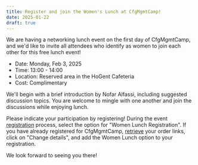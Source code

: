 ```yaml
---
title: Register and join the Women's Lunch at CfgMgmtCamp!
date: 2025-01-22
draft: true
---
```



We are having a networking lunch event on the first day of CfgMgmtCamp, and we'd like to invite all attendees who identify as women to join each other for this free lunch event!

* Date: Monday, Feb 3, 2025 
* Time: 13:00 - 14:00 
* Location: Reserved area in the HoGent Cafeteria 
* Cost: Complimentary 

We'll begin with a brief introduction by Nofar Alfassi, including suggested discussion topics. You are welcome to mingle with one another and join the discussions while enjoying lunch.

Please indicate your participation by registering! During the event [registration](https://cfgmgmtcamp.org/ghent2025/registration/) process, select the option for "Women Lunch Registration". If you have already registered for CfgMgmtCamp, [retrieve](https://registration.cfgmgmtcamp.org/ghent/2025/resend/) your order links, click on "Change details", and add the Women Lunch option to your registration.

We look forward to seeing you there!



